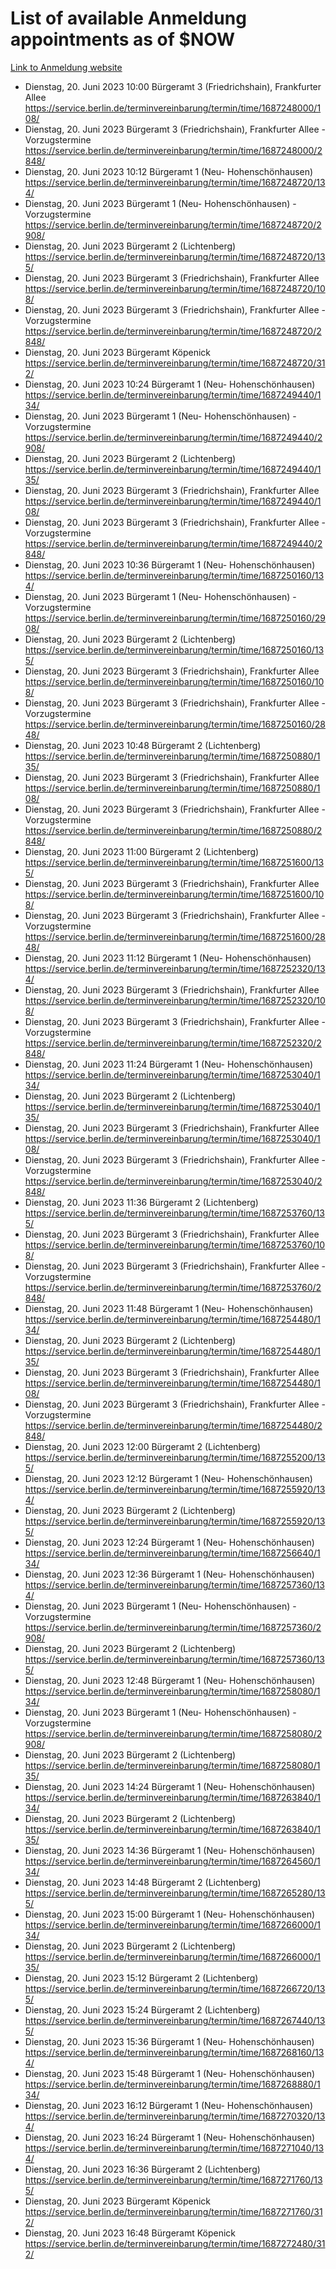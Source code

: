 # List of available Anmeldung appointments as of $NOW
[Link to Anmeldung website](https://service.berlin.de/terminvereinbarung/termin/tag.php?termin=1&anliegen[]=120686&dienstleisterlist=122210,122217,327316,122219,327312,122227,327314,122231,327346,122243,327348,122254,122252,329742,122260,329745,122262,329748,122271,327278,122273,327274,122277,327276,330436,122280,327294,122282,327290,122284,327292,122291,327270,122285,327266,122286,327264,122296,327268,150230,329760,122297,327286,122294,327284,122312,329763,122314,329775,122304,327330,122311,327334,122309,327332,317869,122281,327352,122279,329772,122283,122276,327324,122274,327326,122267,329766,122246,327318,122251,327320,122257,327322,122208,327298,122226,327300&herkunft=http%3A%2F%2Fservice.berlin.de%2Fdienstleistung%2F120686%2F)
- Dienstag, 20. Juni 2023 10:00 Bürgeramt 3 (Friedrichshain), Frankfurter Allee https://service.berlin.de/terminvereinbarung/termin/time/1687248000/108/
- Dienstag, 20. Juni 2023  Bürgeramt 3 (Friedrichshain), Frankfurter Allee - Vorzugstermine https://service.berlin.de/terminvereinbarung/termin/time/1687248000/2848/
- Dienstag, 20. Juni 2023 10:12 Bürgeramt 1 (Neu- Hohenschönhausen) https://service.berlin.de/terminvereinbarung/termin/time/1687248720/134/
- Dienstag, 20. Juni 2023  Bürgeramt 1 (Neu- Hohenschönhausen) - Vorzugstermine https://service.berlin.de/terminvereinbarung/termin/time/1687248720/2908/
- Dienstag, 20. Juni 2023  Bürgeramt 2 (Lichtenberg) https://service.berlin.de/terminvereinbarung/termin/time/1687248720/135/
- Dienstag, 20. Juni 2023  Bürgeramt 3 (Friedrichshain), Frankfurter Allee https://service.berlin.de/terminvereinbarung/termin/time/1687248720/108/
- Dienstag, 20. Juni 2023  Bürgeramt 3 (Friedrichshain), Frankfurter Allee - Vorzugstermine https://service.berlin.de/terminvereinbarung/termin/time/1687248720/2848/
- Dienstag, 20. Juni 2023  Bürgeramt Köpenick https://service.berlin.de/terminvereinbarung/termin/time/1687248720/312/
- Dienstag, 20. Juni 2023 10:24 Bürgeramt 1 (Neu- Hohenschönhausen) https://service.berlin.de/terminvereinbarung/termin/time/1687249440/134/
- Dienstag, 20. Juni 2023  Bürgeramt 1 (Neu- Hohenschönhausen) - Vorzugstermine https://service.berlin.de/terminvereinbarung/termin/time/1687249440/2908/
- Dienstag, 20. Juni 2023  Bürgeramt 2 (Lichtenberg) https://service.berlin.de/terminvereinbarung/termin/time/1687249440/135/
- Dienstag, 20. Juni 2023  Bürgeramt 3 (Friedrichshain), Frankfurter Allee https://service.berlin.de/terminvereinbarung/termin/time/1687249440/108/
- Dienstag, 20. Juni 2023  Bürgeramt 3 (Friedrichshain), Frankfurter Allee - Vorzugstermine https://service.berlin.de/terminvereinbarung/termin/time/1687249440/2848/
- Dienstag, 20. Juni 2023 10:36 Bürgeramt 1 (Neu- Hohenschönhausen) https://service.berlin.de/terminvereinbarung/termin/time/1687250160/134/
- Dienstag, 20. Juni 2023  Bürgeramt 1 (Neu- Hohenschönhausen) - Vorzugstermine https://service.berlin.de/terminvereinbarung/termin/time/1687250160/2908/
- Dienstag, 20. Juni 2023  Bürgeramt 2 (Lichtenberg) https://service.berlin.de/terminvereinbarung/termin/time/1687250160/135/
- Dienstag, 20. Juni 2023  Bürgeramt 3 (Friedrichshain), Frankfurter Allee https://service.berlin.de/terminvereinbarung/termin/time/1687250160/108/
- Dienstag, 20. Juni 2023  Bürgeramt 3 (Friedrichshain), Frankfurter Allee - Vorzugstermine https://service.berlin.de/terminvereinbarung/termin/time/1687250160/2848/
- Dienstag, 20. Juni 2023 10:48 Bürgeramt 2 (Lichtenberg) https://service.berlin.de/terminvereinbarung/termin/time/1687250880/135/
- Dienstag, 20. Juni 2023  Bürgeramt 3 (Friedrichshain), Frankfurter Allee https://service.berlin.de/terminvereinbarung/termin/time/1687250880/108/
- Dienstag, 20. Juni 2023  Bürgeramt 3 (Friedrichshain), Frankfurter Allee - Vorzugstermine https://service.berlin.de/terminvereinbarung/termin/time/1687250880/2848/
- Dienstag, 20. Juni 2023 11:00 Bürgeramt 2 (Lichtenberg) https://service.berlin.de/terminvereinbarung/termin/time/1687251600/135/
- Dienstag, 20. Juni 2023  Bürgeramt 3 (Friedrichshain), Frankfurter Allee https://service.berlin.de/terminvereinbarung/termin/time/1687251600/108/
- Dienstag, 20. Juni 2023  Bürgeramt 3 (Friedrichshain), Frankfurter Allee - Vorzugstermine https://service.berlin.de/terminvereinbarung/termin/time/1687251600/2848/
- Dienstag, 20. Juni 2023 11:12 Bürgeramt 1 (Neu- Hohenschönhausen) https://service.berlin.de/terminvereinbarung/termin/time/1687252320/134/
- Dienstag, 20. Juni 2023  Bürgeramt 3 (Friedrichshain), Frankfurter Allee https://service.berlin.de/terminvereinbarung/termin/time/1687252320/108/
- Dienstag, 20. Juni 2023  Bürgeramt 3 (Friedrichshain), Frankfurter Allee - Vorzugstermine https://service.berlin.de/terminvereinbarung/termin/time/1687252320/2848/
- Dienstag, 20. Juni 2023 11:24 Bürgeramt 1 (Neu- Hohenschönhausen) https://service.berlin.de/terminvereinbarung/termin/time/1687253040/134/
- Dienstag, 20. Juni 2023  Bürgeramt 2 (Lichtenberg) https://service.berlin.de/terminvereinbarung/termin/time/1687253040/135/
- Dienstag, 20. Juni 2023  Bürgeramt 3 (Friedrichshain), Frankfurter Allee https://service.berlin.de/terminvereinbarung/termin/time/1687253040/108/
- Dienstag, 20. Juni 2023  Bürgeramt 3 (Friedrichshain), Frankfurter Allee - Vorzugstermine https://service.berlin.de/terminvereinbarung/termin/time/1687253040/2848/
- Dienstag, 20. Juni 2023 11:36 Bürgeramt 2 (Lichtenberg) https://service.berlin.de/terminvereinbarung/termin/time/1687253760/135/
- Dienstag, 20. Juni 2023  Bürgeramt 3 (Friedrichshain), Frankfurter Allee https://service.berlin.de/terminvereinbarung/termin/time/1687253760/108/
- Dienstag, 20. Juni 2023  Bürgeramt 3 (Friedrichshain), Frankfurter Allee - Vorzugstermine https://service.berlin.de/terminvereinbarung/termin/time/1687253760/2848/
- Dienstag, 20. Juni 2023 11:48 Bürgeramt 1 (Neu- Hohenschönhausen) https://service.berlin.de/terminvereinbarung/termin/time/1687254480/134/
- Dienstag, 20. Juni 2023  Bürgeramt 2 (Lichtenberg) https://service.berlin.de/terminvereinbarung/termin/time/1687254480/135/
- Dienstag, 20. Juni 2023  Bürgeramt 3 (Friedrichshain), Frankfurter Allee https://service.berlin.de/terminvereinbarung/termin/time/1687254480/108/
- Dienstag, 20. Juni 2023  Bürgeramt 3 (Friedrichshain), Frankfurter Allee - Vorzugstermine https://service.berlin.de/terminvereinbarung/termin/time/1687254480/2848/
- Dienstag, 20. Juni 2023 12:00 Bürgeramt 2 (Lichtenberg) https://service.berlin.de/terminvereinbarung/termin/time/1687255200/135/
- Dienstag, 20. Juni 2023 12:12 Bürgeramt 1 (Neu- Hohenschönhausen) https://service.berlin.de/terminvereinbarung/termin/time/1687255920/134/
- Dienstag, 20. Juni 2023  Bürgeramt 2 (Lichtenberg) https://service.berlin.de/terminvereinbarung/termin/time/1687255920/135/
- Dienstag, 20. Juni 2023 12:24 Bürgeramt 1 (Neu- Hohenschönhausen) https://service.berlin.de/terminvereinbarung/termin/time/1687256640/134/
- Dienstag, 20. Juni 2023 12:36 Bürgeramt 1 (Neu- Hohenschönhausen) https://service.berlin.de/terminvereinbarung/termin/time/1687257360/134/
- Dienstag, 20. Juni 2023  Bürgeramt 1 (Neu- Hohenschönhausen) - Vorzugstermine https://service.berlin.de/terminvereinbarung/termin/time/1687257360/2908/
- Dienstag, 20. Juni 2023  Bürgeramt 2 (Lichtenberg) https://service.berlin.de/terminvereinbarung/termin/time/1687257360/135/
- Dienstag, 20. Juni 2023 12:48 Bürgeramt 1 (Neu- Hohenschönhausen) https://service.berlin.de/terminvereinbarung/termin/time/1687258080/134/
- Dienstag, 20. Juni 2023  Bürgeramt 1 (Neu- Hohenschönhausen) - Vorzugstermine https://service.berlin.de/terminvereinbarung/termin/time/1687258080/2908/
- Dienstag, 20. Juni 2023  Bürgeramt 2 (Lichtenberg) https://service.berlin.de/terminvereinbarung/termin/time/1687258080/135/
- Dienstag, 20. Juni 2023 14:24 Bürgeramt 1 (Neu- Hohenschönhausen) https://service.berlin.de/terminvereinbarung/termin/time/1687263840/134/
- Dienstag, 20. Juni 2023  Bürgeramt 2 (Lichtenberg) https://service.berlin.de/terminvereinbarung/termin/time/1687263840/135/
- Dienstag, 20. Juni 2023 14:36 Bürgeramt 1 (Neu- Hohenschönhausen) https://service.berlin.de/terminvereinbarung/termin/time/1687264560/134/
- Dienstag, 20. Juni 2023 14:48 Bürgeramt 2 (Lichtenberg) https://service.berlin.de/terminvereinbarung/termin/time/1687265280/135/
- Dienstag, 20. Juni 2023 15:00 Bürgeramt 1 (Neu- Hohenschönhausen) https://service.berlin.de/terminvereinbarung/termin/time/1687266000/134/
- Dienstag, 20. Juni 2023  Bürgeramt 2 (Lichtenberg) https://service.berlin.de/terminvereinbarung/termin/time/1687266000/135/
- Dienstag, 20. Juni 2023 15:12 Bürgeramt 2 (Lichtenberg) https://service.berlin.de/terminvereinbarung/termin/time/1687266720/135/
- Dienstag, 20. Juni 2023 15:24 Bürgeramt 2 (Lichtenberg) https://service.berlin.de/terminvereinbarung/termin/time/1687267440/135/
- Dienstag, 20. Juni 2023 15:36 Bürgeramt 1 (Neu- Hohenschönhausen) https://service.berlin.de/terminvereinbarung/termin/time/1687268160/134/
- Dienstag, 20. Juni 2023 15:48 Bürgeramt 1 (Neu- Hohenschönhausen) https://service.berlin.de/terminvereinbarung/termin/time/1687268880/134/
- Dienstag, 20. Juni 2023 16:12 Bürgeramt 1 (Neu- Hohenschönhausen) https://service.berlin.de/terminvereinbarung/termin/time/1687270320/134/
- Dienstag, 20. Juni 2023 16:24 Bürgeramt 1 (Neu- Hohenschönhausen) https://service.berlin.de/terminvereinbarung/termin/time/1687271040/134/
- Dienstag, 20. Juni 2023 16:36 Bürgeramt 2 (Lichtenberg) https://service.berlin.de/terminvereinbarung/termin/time/1687271760/135/
- Dienstag, 20. Juni 2023  Bürgeramt Köpenick https://service.berlin.de/terminvereinbarung/termin/time/1687271760/312/
- Dienstag, 20. Juni 2023 16:48 Bürgeramt Köpenick https://service.berlin.de/terminvereinbarung/termin/time/1687272480/312/
